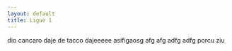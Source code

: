 ```yaml
---
layout: default
title: Ligue 1
---
```

dio cancaro
daje de tacco
dajeeeee
asifigaosg
afg
afg
adfg
adfg
porcu ziu
